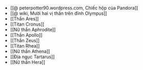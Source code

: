 - [[@ peterpotter90.wordpress.com, Chiếc hộp của Pandora]]
- [[@ wiki, Mười hai vị thần trên đỉnh Olympus]]
- [[Thần Ares]]
- [[Titan Cronus]]
- [[Nữ thần Aphrodite]]
- [[Thần Apollo]]
- [[Thần Zeus]]
- [[Titan Rhea]]
- [[Nữ thần Athena]]
- [[Địa ngục Tartarus]]
- [[Nữ thần Hera]]
